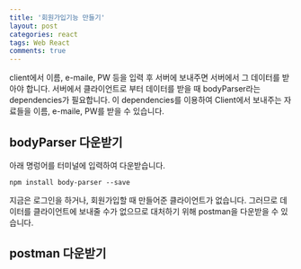 ```yaml
---
title: '회원가입기능 만들기'
layout: post
categories: react
tags: Web React
comments: true
---
```


client에서 이름, e-maile, PW 등을 입력 후 서버에 보내주면 서버에서 그 데이터를 받아야 합니다. 서버에서 클라이언트로 부터 데이터를 받을 때 bodyParser라는 dependencies가 필요합니다. 이 dependencies를 이용하여 Client에서 보내주는 자료들을 이름, e-maile, PW를 받을 수 있습니다.

## bodyParser 다운받기
아래 명렁어를 터미널에 입력하여 다운받습니다.
```
npm install body-parser --save
```

지금은 로그인을 하거나, 회원가입할 때 만들어준 클라이언트가 없습니다. 그러므로 데이터를 클라이언트에 보내줄 수가 없으므로 대처하기 위해 postman을 다운받을 수 있습니다.

## postman 다운받기



<!--author-->